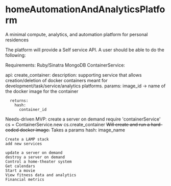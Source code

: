 # homeAutomationAndAnalyticsPlatform
A minimal compute, analytics, and automation platform for personal residences

The platform will provide a Self service API.  A user should be able to do the following:


Requirements:
  Ruby/Sinatra
  MongoDB
ContainerService:

  api:
    create_container:
      description: supporting service that allows creation/deletion of docker containers meant for development/task/service/analytics platforms.
      params:
        image_id -> name of the docker image for the container
     
      returns:
        hash:
          container_id
          

  
Needs-driven MVP: 
    create a server on demand
       require 'containerService'
       cs = ContainerService.new
       cs.create_container
       ~~Will create and run a hard-coded docker image.~~  Takes a params hash: image_name
       

  
    Create a LAMP stack
    add new services
      
    update a server on demand
    destroy a server on demand
    Control a home-theater system
    Get calendars
    Start a movie
    View fitness data and analytics
    Financial metrics
    




